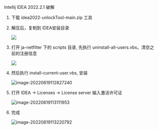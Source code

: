 Intellij IDEA 2022.2.1 破解

1. 下载 idea2022-unlockTool-main.zip 工具

2. 解压后，复制到 IDEA安装目录

   ![](https://github.com/LIUJJGH/Intellij-IDEA-2022-unlock/blob/8ba4486f231b90bfc86682f3560a8b6f3668b1c8/image/image-20220819112157448.png)

3. 打开 ja-netfilter 下的 scripts 目录, 先执行 uninstall-all-users.vbs，清空之前的注册信息

   ![](https://github.com/LIUJJGH/Intellij-IDEA-2022-unlock/blob/cf3092a6ba390cd710234c12e54536e81ac6cd58/image/image-20220819112533278.png)

4. 然后执行 install-current-user.vbs, 安装

   ![image-20220819112827240](C:\Users\刘俊杰\AppData\Roaming\Typora\typora-user-images\image-20220819112827240.png)

5. 打开 IDEA -> Licenses -> License server 输入激活许可证

   ![image-20220819113111953](C:\Users\刘俊杰\AppData\Roaming\Typora\typora-user-images\image-20220819113111953.png)

6. 完成

   ![image-20220819113220792](C:\Users\刘俊杰\AppData\Roaming\Typora\typora-user-images\image-20220819113220792.png)
